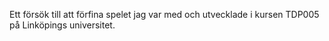 Ett försök till att förfina spelet jag var med och utvecklade i kursen TDP005 på Linköpings universitet.
